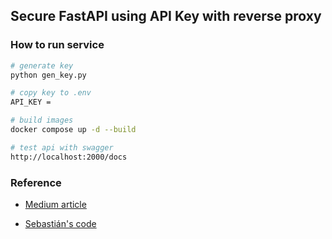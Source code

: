 ## Secure FastAPI using API Key with reverse proxy 


### How to run service 

```bash
# generate key
python gen_key.py

# copy key to .env 
API_KEY = 

# build images
docker compose up -d --build

# test api with swagger 
http://localhost:2000/docs

```


### Reference

- [Medium article](https://nilsdebruin.medium.com/fastapi-authentication-revisited-enabling-api-key-authentication-122dc5975680)

- [Sebastián's code](https://gist.githubusercontent.com/nilsdebruin/a78c5e200e7df014a92580b4fc51c53f/raw/7f18229ab35f843fe603b45ec9f7cc5f2b3c8d57/fastapi_api_key.py)